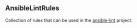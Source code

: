 ## AnsibleLintRules

Collection of rules that can be used in the [ansible-lint](https://github.com/willthames/ansible-lint) project.